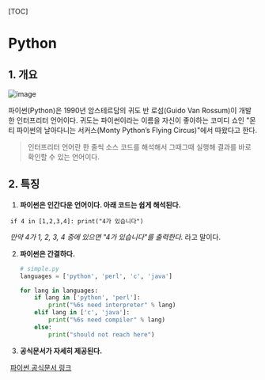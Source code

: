 [TOC]

# Python



## 1. 개요

![image](https://wikidocs.net/images/page/5/pahkey_KRRKrp.png)

파이썬(Python)은 1990년 암스테르담의 귀도 반 로섬(Guido Van Rossum)이 개발한 인터프리터 언어이다. 귀도는 파이썬이라는 이름을 자신이 좋아하는 코미디 쇼인 "몬티 파이썬의 날아다니는 서커스(Monty Python’s Flying Circus)"에서 따왔다고 한다.

> 인터프리터 언어란 한 줄씩 소스 코드를 해석해서 그때그때 실행해 결과를 바로 확인할 수 있는 언어이다.



## 2. 특징

1. **파이썬은 인간다운 언어이다. 아래 코드는 쉽게 해석된다.**

​		`if 4 in [1,2,3,4]: print("4가 있습니다")`

​		*만약 4가 1, 2, 3, 4 중에 있으면 "4가 있습니다"를 출력한다.* 라고 말이다.

2. **파이썬은 간결하다.**

   ```python
   # simple.py
   languages = ['python', 'perl', 'c', 'java']
   
   for lang in languages:
       if lang in ['python', 'perl']:
           print("%6s need interpreter" % lang)
       elif lang in ['c', 'java']:
           print("%6s need compiler" % lang)
       else:
           print("should not reach here")
   ```

3. **공식문서가 자세히 제공된다.**

​		[파이썬 공식문서 링크](https://docs.python.org/3/)

   